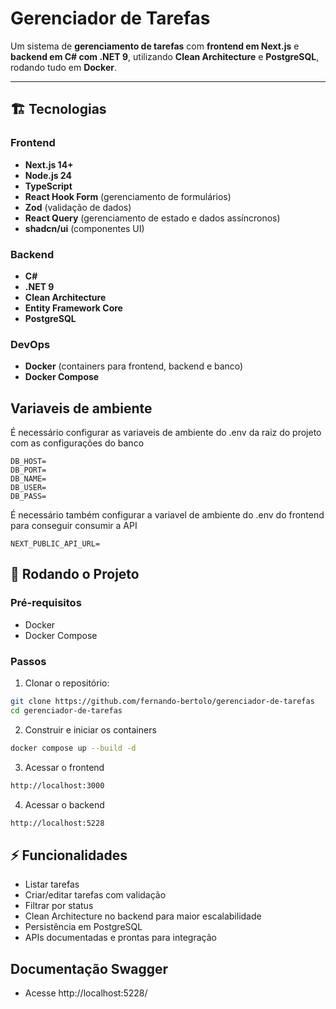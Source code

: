 # Gerenciador de Tarefas

Um sistema de **gerenciamento de tarefas** com **frontend em Next.js** e **backend em C# com .NET 9**, utilizando **Clean Architecture** e **PostgreSQL**, rodando tudo em **Docker**.

---

## 🏗️ Tecnologias

### Frontend
- **Next.js 14+**
- **Node.js 24**
- **TypeScript**
- **React Hook Form** (gerenciamento de formulários)
- **Zod** (validação de dados)
- **React Query** (gerenciamento de estado e dados assíncronos)
- **shadcn/ui** (componentes UI)

### Backend
- **C#**
- **.NET 9**
- **Clean Architecture**
- **Entity Framework Core**
- **PostgreSQL**

### DevOps
- **Docker** (containers para frontend, backend e banco)
- **Docker Compose**

## Variaveis de ambiente

É necessário configurar as variaveis de ambiente do .env da raiz do projeto com as configurações do banco

```
DB_HOST=
DB_PORT=
DB_NAME=
DB_USER=
DB_PASS=
```

É necessário também configurar a variavel de ambiente do .env do frontend para conseguir consumir a API

```
NEXT_PUBLIC_API_URL=
```

## 🚀 Rodando o Projeto

### Pré-requisitos
- Docker
- Docker Compose

### Passos

1. Clonar o repositório:

```bash
git clone https://github.com/fernando-bertolo/gerenciador-de-tarefas
cd gerenciador-de-tarefas
```

2. Construir e iniciar os containers

```bash
docker compose up --build -d
```

3. Acessar o frontend

```bash
http://localhost:3000
```

4. Acessar o backend

```bash
http://localhost:5228
```

## ⚡ Funcionalidades

- Listar tarefas
- Criar/editar tarefas com validação
- Filtrar por status
- Clean Architecture no backend para maior escalabilidade
- Persistência em PostgreSQL
- APIs documentadas e prontas para integração


## Documentação Swagger

- Acesse http://localhost:5228/
